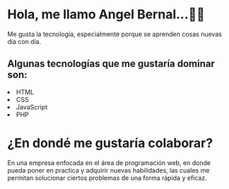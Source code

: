 <h1 style="font-weght:bolder">Hola, me llamo Angel Bernal...👋🏻</h1>
<p>Me gusta la tecnología, especialmente porque se aprenden cosas nuevas día con día.</p>
<h2>Algunas tecnologías que me gustaría dominar son:</h2>
  <li>HTML</li>
  <li>CSS</li>
  <li>JavaScript</li>
  <li>PHP</li>
  <h1>¿En dondé me gustaría colaborar?</h2>
  <p>En una empresa enfocada en el área de programación web, en donde pueda poner en practica y adquirir nuevas habilidades, las cuales me permitan solucionar ciertos problemas de una forma rápida y eficaz.</p>
  
